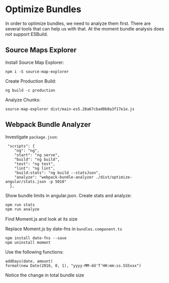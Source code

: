 # Optimize Bundles

In order to optimize bundles, we need to analyze them first. There are several tools that can help us with that. At the moment bundle analysis does not support ESBuild.

## Source Maps Explorer

Install Source Map Explorer:

```
npm i -S source-map-explorer
```

Create Production Build:

```
ng build -c production
```

Analyze Chunks:

```
source-map-explorer dist/main-es5.28a67cbad0b0a3f17e1e.js
```

## Webpack Bundle Analyzer

Investigate `package.json`:

```
 "scripts": {
    "ng": "ng",
    "start": "ng serve",
    "build": "ng build",
    "test": "ng test",
    "lint": "ng lint",
    "build:stats": "ng build --statsJson",
    "analyze": "webpack-bundle-analyzer ./dist/optimize-angular/stats.json -p 5010"
  },
```

Show bundle limits in angular.json. Create stats and analyze:

```bash
npm run stats
npm run analyze
```

Find Moment.js and look at its size

Replace Moment.js by date-fns in `bundles.component.ts`

```
npm install date-fns --save
npm uninstall moment
```

Use the following functions:

```
addDays(date, amount)
format(new Date(2016, 0, 1), "yyyy-MM-dd'T'HH:mm:ss.SSSxxx")
```

Notice the change in total bundle size
